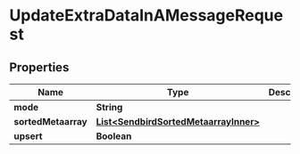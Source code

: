 

# UpdateExtraDataInAMessageRequest


## Properties

| Name | Type | Description | Notes |
|------------ | ------------- | ------------- | -------------|
|**mode** | **String** |  |  [optional] |
|**sortedMetaarray** | [**List&lt;SendbirdSortedMetaarrayInner&gt;**](SendbirdSortedMetaarrayInner.md) |  |  [optional] |
|**upsert** | **Boolean** |  |  [optional] |



